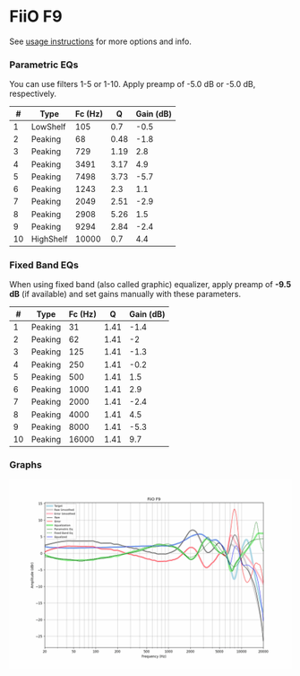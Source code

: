 # FiiO F9
See [usage instructions](https://github.com/jaakkopasanen/AutoEq#usage) for more options and info.

### Parametric EQs
You can use filters 1-5 or 1-10. Apply preamp of -5.0 dB or -5.0 dB, respectively.

|   # | Type      |   Fc (Hz) |    Q |   Gain (dB) |
|-----|-----------|-----------|------|-------------|
|   1 | LowShelf  |       105 | 0.7  |        -0.5 |
|   2 | Peaking   |        68 | 0.48 |        -1.8 |
|   3 | Peaking   |       729 | 1.19 |         2.8 |
|   4 | Peaking   |      3491 | 3.17 |         4.9 |
|   5 | Peaking   |      7498 | 3.73 |        -5.7 |
|   6 | Peaking   |      1243 | 2.3  |         1.1 |
|   7 | Peaking   |      2049 | 2.51 |        -2.9 |
|   8 | Peaking   |      2908 | 5.26 |         1.5 |
|   9 | Peaking   |      9294 | 2.84 |        -2.4 |
|  10 | HighShelf |     10000 | 0.7  |         4.4 |

### Fixed Band EQs
When using fixed band (also called graphic) equalizer, apply preamp of **-9.5 dB** (if available) and set gains manually with these parameters.

|   # | Type    |   Fc (Hz) |    Q |   Gain (dB) |
|-----|---------|-----------|------|-------------|
|   1 | Peaking |        31 | 1.41 |        -1.4 |
|   2 | Peaking |        62 | 1.41 |        -2   |
|   3 | Peaking |       125 | 1.41 |        -1.3 |
|   4 | Peaking |       250 | 1.41 |        -0.2 |
|   5 | Peaking |       500 | 1.41 |         1.5 |
|   6 | Peaking |      1000 | 1.41 |         2.9 |
|   7 | Peaking |      2000 | 1.41 |        -2.4 |
|   8 | Peaking |      4000 | 1.41 |         4.5 |
|   9 | Peaking |      8000 | 1.41 |        -5.3 |
|  10 | Peaking |     16000 | 1.41 |         9.7 |

### Graphs
![](./FiiO%20F9.png)
